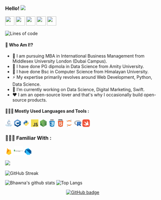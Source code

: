 ### Hello!  <img src="https://github.com/TheDudeThatCode/TheDudeThatCode/blob/master/Assets/Hi.gif" width="29px">



<a href="https://www.linkedin.com/in/bhawna-pawar-81b653166/"><img src="https://www.flaticon.com/svg/static/icons/svg/174/174857.svg" width="30" height="30"></a>
<a href="mailto:rzupwr119@gmail.com"><img src="https://www.flaticon.com/svg/static/icons/svg/646/646187.svg" width="30" height="30"></a>
<a href="https://www.facebook.com/aarzoo.pawar.79/"><img src="https://www.flaticon.com/svg/static/icons/svg/733/733547.svg" width="30" height="30"></a>
<a href="https://t.me/Aarzoo_pawar"><img src="https://www.flaticon.com/svg/static/icons/svg/1532/1532545.svg" width="30" height="30"></a>
<a href="https://www.instagram.com/Aarzoo_pawar/"><img src="https://www.flaticon.com/svg/static/icons/svg/174/174855.svg" width="30" height="30" /></a>


![Lines of code](https://img.shields.io/badge/From%20Hello%20World%20I've%20written-4124786%20Lines%20of%20code-blue)

#### 🤔 Who Am I!?

- 🏫  I am pursuing MBA in International Business Management from Middlesex University London (Dubai Campus).
- 🏫  I have done PG dipmola in Data Science from Amity University.
- 🏫  I have done Bsc in Computer Science from Himalayan University. 
- ⚡️   My expertise primarily revolves around Web Development, Python, Data Science.
- 🔭  I’m currently working on Data Science, Digital Marketing, Swift.
- ♥️   I am an open-source lover and that's why I occasionally build open-source products.

#### 👨🏻‍💻 Mostly Used Languages and Tools :

<code><img height="24" src="https://raw.githubusercontent.com/github/explore/80688e429a7d4ef2fca1e82350fe8e3517d3494d/topics/c/c.png"></code>
<code><img height="24" src="https://raw.githubusercontent.com/github/explore/80688e429a7d4ef2fca1e82350fe8e3517d3494d/topics/cpp/cpp.png"></code>
<code><img height="24" src="https://raw.githubusercontent.com/github/explore/80688e429a7d4ef2fca1e82350fe8e3517d3494d/topics/python/python.png"></code>
<code><img height="24" src="https://raw.githubusercontent.com/github/explore/80688e429a7d4ef2fca1e82350fe8e3517d3494d/topics/javascript/javascript.png"></code>
<code><img height="24" src="https://raw.githubusercontent.com/github/explore/80688e429a7d4ef2fca1e82350fe8e3517d3494d/topics/nodejs/nodejs.png"></code>
<code><img height="24" src="https://raw.githubusercontent.com/github/explore/80688e429a7d4ef2fca1e82350fe8e3517d3494d/topics/css/css.png"></code>
<code><img height="24" src="https://raw.githubusercontent.com/github/explore/80688e429a7d4ef2fca1e82350fe8e3517d3494d/topics/html/html.png"></code>
<code><img height="24" src="https://raw.githubusercontent.com/github/explore/80688e429a7d4ef2fca1e82350fe8e3517d3494d/topics/jupyter-notebook/jupyter-notebook.png"></code>
<code><img height="24" src="https://raw.githubusercontent.com/github/explore/80688e429a7d4ef2fca1e82350fe8e3517d3494d/topics/r/r.png"></code>
<code><img height="24" src="https://raw.githubusercontent.com/github/explore/80688e429a7d4ef2fca1e82350fe8e3517d3494d/topics/swift/swift.png"></code>


### 👧🏻‍💻 Familiar With :


<code><img height="24" src="https://raw.githubusercontent.com/github/explore/80688e429a7d4ef2fca1e82350fe8e3517d3494d/topics/firebase/firebase.png"></code>
<img height="30" src="https://raw.githubusercontent.com/github/explore/80688e429a7d4ef2fca1e82350fe8e3517d3494d/topics/mongodb/mongodb.png"></code>
<code><img height="24" src="https://raw.githubusercontent.com/github/explore/80688e429a7d4ef2fca1e82350fe8e3517d3494d/topics/dart/dart.png"></code>

<img src="https://github-profile-trophy.vercel.app/?username=Bhawna-pawar&theme=onedark&column=3&margin-w=15&margin-h=15">

![GitHub Streak](https://github-readme-streak-stats.herokuapp.com/?user=Bhawna-pawar&theme=tokyonight)

![Bhawna's github stats](https://github-readme-stats.vercel.app/api?username=Bhawna-pawar&show_icons=true&hide_border=true&theme=onedark) 
![Top Langs](https://github-readme-stats.vercel.app/api/top-langs/?username=Bhawna-pawar&layout=compact&theme=onedark)

<p align="center">
<a href="https://github.com/Bhawna-pawar?tab=followers">
    <img src="https://img.shields.io/github/followers/Bhawna-pawar?label=Followers&logo=GitHub&style=for-the-badge" alt="GitHub badge" />
  </a>
 </p>

